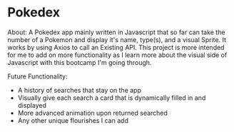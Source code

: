 # Pokedex
About: A Pokedex app mainly written in Javascript that so far can take the number of a Pokemon and display it's name, type(s), and a visual Sprite. 
It works by using Axios to call an Existing API. This project is more intended for me to add on more functionality as I learn more about the visual side of
Javascript with this bootcamp I'm going through. 

Future Functionality: 
- A history of searches that stay on the app
- Visually give each search a card that is dynamically filled in and displayed
- More advanced animation upon returned searched
- Any other unique flourishes I can add 

